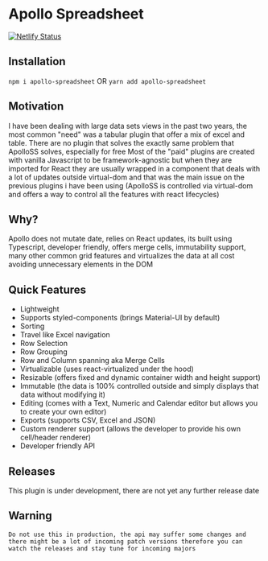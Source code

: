 # Apollo Spreadsheet 
[![Netlify Status](https://api.netlify.com/api/v1/badges/84196b54-deff-4e95-9e2b-c70f75415faf/deploy-status)](https://app.netlify.com/sites/xenodochial-brahmagupta-15bc2b/deploys)

## Installation 
`npm i apollo-spreadsheet`
OR
`yarn add apollo-spreadsheet`

## Motivation
I have been dealing with large data sets views in the past two years, the most common "need" was a tabular plugin that offer a mix of excel and table.
There are no plugin that solves the exactly same problem that ApolloSS solves, especially for free
Most of the "paid" plugins are created with vanilla Javascript to be framework-agnostic but when they are imported for React they are usually wrapped in a component that deals with a lot of updates outside virtual-dom and that was the main issue on the previous plugins i have been using (ApolloSS is controlled via virtual-dom and offers a way to control all the features with react lifecycles)

## Why?
Apollo does not mutate date, relies on React updates, its built using Typescript, developer friendly, offers merge cells, immutability support, many other common grid features and virtualizes the data at all cost avoiding unnecessary elements in the DOM

## Quick Features

- Lightweight
- Supports styled-components (brings Material-UI by default)
- Sorting
- Travel like Excel navigation
- Row Selection
- Row Grouping
- Row and Column spanning aka Merge Cells
- Virtualizable (uses react-virtualized under the hood)
- Resizable (offers fixed and dynamic container width and height support)
- Immutable (the data is 100% controlled outside and simply displays that data without modifying it)
- Editing (comes with a Text, Numeric and Calendar editor but allows you to create your own editor)
- Exports (supports CSV, Excel and JSON)
- Custom renderer support (allows the developer to provide his own cell/header renderer)
- Developer friendly API

## Releases

This plugin is under development, there are not yet any further release date

## Warning
`Do not use this in production, the api may suffer some changes and there might be a lot of incoming patch versions therefore you can watch the releases and stay tune for incoming majors`
